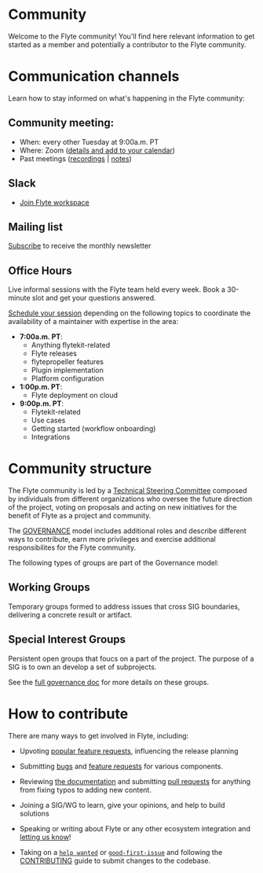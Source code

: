 # Community
Welcome to the Flyte community!
You'll find here relevant information to get started as a member and potentially a contributor to the Flyte community. 

# Communication channels
Learn how to stay informed on what's happening in the Flyte community:
## Community meeting:
  - When: every other Tuesday at 9:00a.m. PT
  - Where: Zoom ([details and add to your calendar](https://www.addevent.com/event/EA7823958))
  - Past meetings ([recordings](https://www.youtube.com/@flyteorg/playlists) | [notes](https://hackmd.io/@flyte-community/r1PDrxkEh))

## Slack
- [Join Flyte workspace](https://slack.flyte.org/)

## Mailing list
[Subscribe](https://lists.lfaidata.foundation/g/flyte-announce/join) to receive the monthly newsletter

## Office Hours

Live informal sessions with the Flyte team held every week. Book a 30-minute slot and get your questions answered.

[Schedule your session](https://calendly.com/flyte-office-hours-01/30min) depending on the following topics to coordinate the availability of a maintainer with expertise in the area:

- **7:00a.m. PT**: 
   - Anything flytekit-related
   - Flyte releases
   - flytepropeller features
   - Plugin implementation
   - Platform configuration
- **1:00p.m. PT**:
   - Flyte deployment on cloud
- **9:00p.m. PT**:
   - Flytekit-related
   - Use cases 
   - Getting started (workflow onboarding)
   - Integrations

# Community structure

The Flyte community is led by a [Technical Steering Committee](https://github.com/flyteorg/community/blob/main/MAINTAINERS.md) composed by individuals from different organizations who oversee the future direction of the project, voting on proposals and acting on new initiatives for the benefit of Flyte as a project and community.

The [GOVERNANCE](https://github.com/flyteorg/community/blob/main/GOVERNANCE.md) model includes additional roles and describe different ways to contribute, earn more privileges and exercise additional responsibilites for the Flyte community.

The following types of groups are part of the Governance model:

## Working Groups
Temporary groups formed to address issues that cross SIG boundaries, delivering a concrete result or artifact.
## Special Interest Groups
Persistent open groups that foucs on a part of the project. The purpose of a SIG is to own an develop a set of subprojects.

See the [full governance doc](https://github.com/flyteorg/community/blob/main/GOVERNANCE.md) for more details on these groups.
# How to contribute
There are many ways to get involved in Flyte, including:

* Upvoting [popular feature requests](https://github.com/flyteorg/flyte/issues?q=is%3Aopen+is%3Aissue+label%3Aenhancement+sort%3Areactions-%2B1-desc), influencing the release planning

* Submitting [bugs](https://github.com/flyteorg/flyte/issues/new?assignees=&labels=bug%2Cuntriaged&template=bug_report.yaml&title=%5BBUG%5D+) and [feature requests](https://github.com/flyteorg/flyte/issues/new?assignees=&labels=enhancement%2Cuntriaged&template=feature_request.yaml&title=%5BCore+feature%5D+) for various components.
* Reviewing [the documentation](https://docs.flyte.org/en/latest/) and submitting [pull requests](https://github.com/flyteorg/flytesnacks) for anything from fixing typos to adding new content.
* Joining a SIG/WG to learn, give your opinions, and help to build solutions
* Speaking or writing about Flyte or any other ecosystem integration and [letting us know](https://flyte-org.slack.com/archives/C02JMT8KTEE)!
* Taking on a [`help wanted`](https://github.com/flyteorg/flyte/issues?q=is%3Aopen+is%3Aissue+label%3A%22help+wanted%22+) or [`good-first-issue`](https://github.com/flyteorg/flyte/issues?q=is%3Aopen+is%3Aissue+label%3A%22good+first+issue%22) and following the [CONTRIBUTING](https://docs.flyte.org/en/latest/community/contribute.html#contribute-flyte) guide to submit changes to the codebase.





